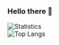 ### Hello there 👋

<!--
**RezaRahemtola/RezaRahemtola** is a ✨ _special_ ✨ repository because its `README.md` (this file) appears on your GitHub profile.

Here are some ideas to get you started:

- 🔭 I’m currently working on ...
- 🌱 I’m currently learning ...
- 👯 I’m looking to collaborate on ...
- 🤔 I’m looking for help with ...
- 💬 Ask me about ...
- 📫 How to reach me: ...
- 😄 Pronouns: ...
- ⚡ Fun fact: ...
-->

![Statistics](https://github-readme-stats.vercel.app/api?username=RezaRahemtola&show_icons=true&count_private=true&theme=radical)  
![Top Langs](https://github-readme-stats.vercel.app/api/top-langs/?username=RezaRahemtola&theme=radical&layout=compact&langs_count=6)
